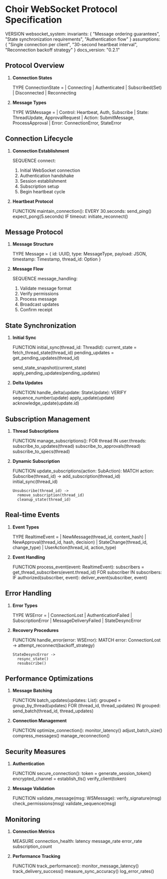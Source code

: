 # Choir WebSocket Protocol Specification

VERSION websocket_system:
invariants: {
"Message ordering guarantees",
"State synchronization requirements",
"Authentication flow"
}
assumptions: {
"Single connection per client",
"30-second heartbeat interval",
"Reconnection backoff strategy"
}
docs_version: "0.2.1"

## Protocol Overview

1. **Connection States**

   TYPE ConnectionState =
   | Connecting
   | Authenticated
   | Subscribed(Set<ThreadId>)
   | Disconnected
   | Reconnecting

2. **Message Types**

   TYPE WSMessage =
   | Control: Heartbeat, Auth, Subscribe
   | State: ThreadUpdate, ApprovalRequest
   | Action: SubmitMessage, ProcessApproval
   | Error: ConnectionError, StateError

## Connection Lifecycle

1. **Connection Establishment**

   SEQUENCE connect:

   1. Initial WebSocket connection
   2. Authentication handshake
   3. Session establishment
   4. Subscription setup
   5. Begin heartbeat cycle

2. **Heartbeat Protocol**

   FUNCTION maintain_connection():
   EVERY 30.seconds:
   send_ping()
   expect_pong(5.seconds)
   IF timeout:
   initiate_reconnect()

## Message Protocol

1. **Message Structure**

   TYPE Message = {
   id: UUID,
   type: MessageType,
   payload: JSON,
   timestamp: Timestamp,
   thread_id: Option<ThreadId>
   }

2. **Message Flow**

   SEQUENCE message_handling:

   1. Validate message format
   2. Verify permissions
   3. Process message
   4. Broadcast updates
   5. Confirm receipt

## State Synchronization

1. **Initial Sync**

   FUNCTION initial_sync(thread_id: ThreadId):
   current_state = fetch_thread_state(thread_id)
   pending_updates = get_pending_updates(thread_id)

   send_state_snapshot(current_state)
   apply_pending_updates(pending_updates)

2. **Delta Updates**

   FUNCTION handle_delta(update: StateUpdate):
   VERIFY sequence_number(update)
   apply_update(update)
   acknowledge_update(update.id)

## Subscription Management

1.  **Thread Subscriptions**

    FUNCTION manage_subscriptions():
    FOR thread IN user.threads:
    subscribe_to_updates(thread)
    subscribe_to_approvals(thread)
    subscribe_to_specs(thread)

2.  **Dynamic Subscription**

    FUNCTION update_subscriptions(action: SubAction):
    MATCH action:
    Subscribe(thread_id) ->
    add_subscription(thread_id)
    initial_sync(thread_id)

        Unsubscribe(thread_id) ->
          remove_subscription(thread_id)
          cleanup_state(thread_id)

## Real-time Events

1. **Event Types**

   TYPE RealtimeEvent =
   | NewMessage(thread_id, content_hash)
   | NewApproval(thread_id, hash, decision)
   | StateChange(thread_id, change_type)
   | UserAction(thread_id, action_type)

2. **Event Handling**

   FUNCTION process_event(event: RealtimeEvent):
   subscribers = get_thread_subscribers(event.thread_id)
   FOR subscriber IN subscribers:
   IF authorized(subscriber, event):
   deliver_event(subscriber, event)

## Error Handling

1.  **Error Types**

    TYPE WSError =
    | ConnectionLost
    | AuthenticationFailed
    | SubscriptionError
    | MessageDeliveryFailed
    | StateDesyncError

2.  **Recovery Procedures**

    FUNCTION handle_error(error: WSError):
    MATCH error:
    ConnectionLost ->
    attempt_reconnect(backoff_strategy)

        StateDesyncError ->
          resync_state()
          resubscribe()

## Performance Optimizations

1. **Message Batching**

   FUNCTION batch_updates(updates: List<Update>):
   grouped = group_by_thread(updates)
   FOR (thread_id, thread_updates) IN grouped:
   send_batch(thread_id, thread_updates)

2. **Connection Management**

   FUNCTION optimize_connection():
   monitor_latency()
   adjust_batch_size()
   compress_messages()
   manage_reconnection()

## Security Measures

1. **Authentication**

   FUNCTION secure_connection():
   token = generate_session_token()
   encrypted_channel = establish_tls()
   verify_client(token)

2. **Message Validation**

   FUNCTION validate_message(msg: WSMessage):
   verify_signature(msg)
   check_permissions(msg)
   validate_sequence(msg)

## Monitoring

1. **Connection Metrics**

   MEASURE connection_health:
   latency
   message_rate
   error_rate
   subscription_count

2. **Performance Tracking**

   FUNCTION track_performance():
   monitor_message_latency()
   track_delivery_success()
   measure_sync_accuracy()
   log_error_rates()
